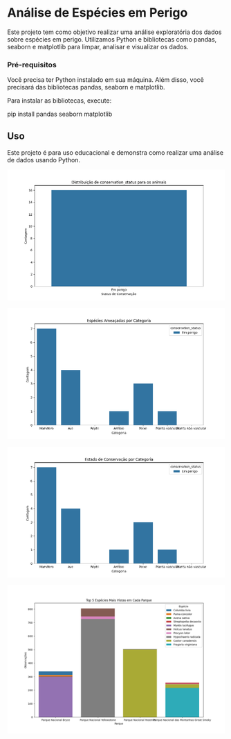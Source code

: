 # Análise de Espécies em Perigo

Este projeto tem como objetivo realizar uma análise exploratória dos dados sobre espécies em perigo. Utilizamos Python e bibliotecas como pandas, seaborn e matplotlib para limpar, analisar e visualizar os dados.

### Pré-requisitos

Você precisa ter Python instalado em sua máquina. Além disso, você precisará das bibliotecas pandas, seaborn e matplotlib.

Para instalar as bibliotecas, execute:

pip install pandas seaborn matplotlib

## Uso

Este projeto é para uso educacional e demonstra como realizar uma análise de dados usando Python.

![Status de Conservação](img/Figure_1.png)

![Espécies Ameaçadas](img/Figure_2.png)

![Estado de Conservação](img/Figure_3.png)

![Top 5 Espécies mais Vistas](img/Figure_4.png)

